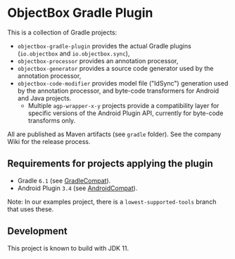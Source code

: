 # ObjectBox Gradle Plugin

This is a collection of Gradle projects:
- `objectbox-gradle-plugin` provides the actual Gradle plugins (`io.objectbox` and `io.objectbox.sync`),
- `objectbox-processor` provides an annotation processor,
- `objectbox-generator` provides a source code generator used by the annotation processor,
- `objectbox-code-modifier` provides model file ("IdSync") generation used by the annotation processor,
  and byte-code transformers for Android and Java projects.
  - Multiple `agp-wrapper-x-y` projects provide a compatibility layer for specific versions 
  of the Android Plugin API, currently for byte-code transforms only.

All are published as Maven artifacts (see `gradle` folder). See the company Wiki for the release process.

## Requirements for projects applying the plugin

- Gradle `6.1` (see [GradleCompat](objectbox-gradle-plugin/src/main/kotlin/io/objectbox/gradle/util/GradleCompat.kt)).
- Android Plugin `3.4` (see [AndroidCompat](objectbox-gradle-plugin/src/main/kotlin/io/objectbox/gradle/util/AndroidCompat.kt)).

Note: In our examples project, there is a `lowest-supported-tools` branch that uses these.

## Development

This project is known to build with JDK 11.
